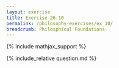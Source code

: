 ```yaml
---
layout: exercise
title: Exercise 26.10
permalink: /philosophy-exercises/ex_10/
breadcrumb: Philosphical Foundations
---
```


{% include mathjax_support %}

<div><i class="arrow-up loader" data-chapter="philosophy-exercises" data-exercise="ex_10" data-rating="0"></i></div>
{% include_relative question.md %}
